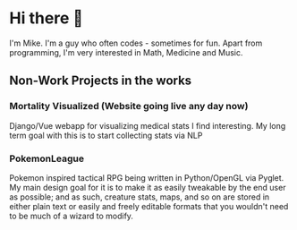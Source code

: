 # Hi there 👋

I'm Mike. I'm a guy who often codes - sometimes for fun.
Apart from programming, I'm very interested in Math, Medicine and Music.

## Non-Work Projects in the works 

### Mortality Visualized (Website going live any day now)
Django/Vue webapp for visualizing medical stats I find interesting. My long term goal with this is to start collecting stats via NLP 

### PokemonLeague 
Pokemon inspired tactical RPG being written in Python/OpenGL via Pyglet. My main design goal for it is to make it as easily tweakable by the end user as possible; and as such, creature stats, maps, and so on are stored in either plain text or easily and freely editable formats that you wouldn't need to be much of a wizard to modify.


<!--
**Themichaelreimer/Themichaelreimer** is a ✨ _special_ ✨ repository because its `README.md` (this file) appears on your GitHub profile.

Here are some ideas to get you started:

- 🔭 I’m currently working on ...
- 🌱 I’m currently learning ...
- 👯 I’m looking to collaborate on ...
- 🤔 I’m looking for help with ...
- 💬 Ask me about ...
- 📫 How to reach me: ...
- 😄 Pronouns: ...
- ⚡ Fun fact: ...
-->
